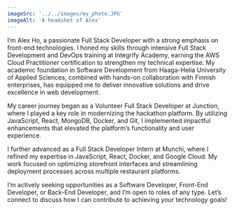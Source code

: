 ```yaml
---
imageSrc: '../../images/my_photo.JPG'
imageAlt: 'A headshot of Alex'
---
```


I’m Alex Ho, a passionate Full Stack Developer with a strong emphasis on front-end technologies. I honed my skills through intensive Full Stack Development and DevOps training at Integrify Academy, earning the AWS Cloud Practitioner certification to strengthen my technical expertise. My academic foundation in Software Development from Haaga-Helia University of Applied Sciences, combined with hands-on collaboration with Finnish enterprises, has equipped me to deliver innovative solutions and drive excellence in web development.

My career journey began as a Volunteer Full Stack Developer at Junction, where I played a key role in modernizing the hackathon platform. By utilizing JavaScript, React, MongoDB, Docker, and Git, I implemented impactful enhancements that elevated the platform’s functionality and user experience.

I further advanced as a Full Stack Developer Intern at Munchi, where I refined my expertise in JavaScript, React, Docker, and Google Cloud. My work focused on optimizing storefront interfaces and streamlining deployment processes across multiple restaurant platforms.

I’m actively seeking opportunities as a Software Developer, Front-End Developer, or Back-End Developer, and I’m open to roles of any type. Let’s connect to discuss how I can contribute to achieving your technology goals!
